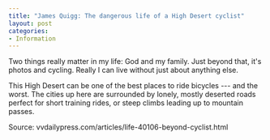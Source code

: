 ```yaml
---
title: "James Quigg: The dangerous life of a High Desert cyclist"
layout: post
categories:
- Information
---
```


Two things really matter in my life: God and my family. Just beyond that, it's photos and cycling. Really I can live without just about anything else.

This High Desert can be one of the best places to ride bicycles --- and the worst. The cities up here are surrounded by lonely, mostly deserted roads perfect for short training rides, or steep climbs leading up to mountain passes.

Source: vvdailypress.com/articles/life-40106-beyond-cyclist.html